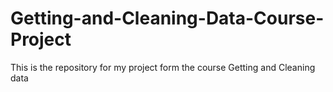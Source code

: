 Getting-and-Cleaning-Data-Course-Project
========================================

This is the repository for my project form the course Getting and Cleaning data
